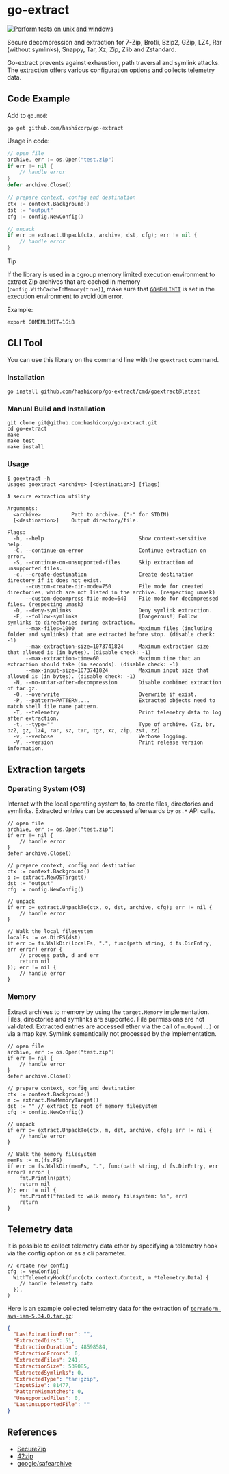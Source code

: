 # go-extract

[![Perform tests on unix and windows](https://github.com/hashicorp/go-extract/actions/workflows/testing.yml/badge.svg)](https://github.com/hashicorp/go-extract/actions/workflows/testing.yml)

Secure  decompression and extraction for 7-Zip, Brotli, Bzip2, GZip, LZ4, Rar (without symlinks), Snappy, Tar, Xz, Zip, Zlib and Zstandard.

Go-extract prevents against exhaustion, path traversal and symlink attacks. The extraction offers various configuration options and collects telemetry data.

## Code Example

Add to `go.mod`:

```cli
go get github.com/hashicorp/go-extract
```

Usage in code:

```go
// open file
archive, err := os.Open("test.zip")
if err != nil {
    // handle error
}
defer archive.Close()

// prepare context, config and destination
ctx := context.Background()
dst := "output"
cfg := config.NewConfig()

// unpack
if err := extract.Unpack(ctx, archive, dst, cfg); err != nil {
    // handle error
}

```

> [!TIP]
> If the library is used in a cgroup memory limited execution environment to extract Zip archives that are cached in memory (`config.WithCacheInMemory(true)`), make sure that [`GOMEMLIMIT`](https://pkg.go.dev/runtime) is set in the execution environment to avoid `OOM` error.
>
> Example:
>
> ```shell
> export GOMEMLIMIT=1GiB
> ```

## CLI Tool

You can use this library on the command line with the `goextract` command.

### Installation

```cli
go install github.com/hashicorp/go-extract/cmd/goextract@latest
```

### Manual Build and Installation

```cli
git clone git@github.com:hashicorp/go-extract.git
cd go-extract
make
make test
make install
```

### Usage

```cli
$ goextract -h
Usage: goextract <archive> [<destination>] [flags]

A secure extraction utility

Arguments:
  <archive>          Path to archive. ("-" for STDIN)
  [<destination>]    Output directory/file.

Flags:
  -h, --help                               Show context-sensitive help.
  -C, --continue-on-error                  Continue extraction on error.
  -S, --continue-on-unsupported-files      Skip extraction of unsupported files.
  -c, --create-destination                 Create destination directory if it does not exist.
      --custom-create-dir-mode=750         File mode for created directories, which are not listed in the archive. (respecting umask)
      --custom-decompress-file-mode=640    File mode for decompressed files. (respecting umask)
  -D, --deny-symlinks                      Deny symlink extraction.
  -F, --follow-symlinks                    [Dangerous!] Follow symlinks to directories during extraction.
      --max-files=1000                     Maximum files (including folder and symlinks) that are extracted before stop. (disable check: -1)
      --max-extraction-size=1073741824     Maximum extraction size that allowed is (in bytes). (disable check: -1)
      --max-extraction-time=60             Maximum time that an extraction should take (in seconds). (disable check: -1)
      --max-input-size=1073741824          Maximum input size that allowed is (in bytes). (disable check: -1)
  -N, --no-untar-after-decompression       Disable combined extraction of tar.gz.
  -O, --overwrite                          Overwrite if exist.
  -P, --pattern=PATTERN,...                Extracted objects need to match shell file name pattern.
  -T, --telemetry                          Print telemetry data to log after extraction.
  -t, --type=""                            Type of archive. (7z, br, bz2, gz, lz4, rar, sz, tar, tgz, xz, zip, zst, zz)
  -v, --verbose                            Verbose logging.
  -V, --version                            Print release version information.
```

## Extraction targets

### Operating System (OS)

Interact with the local operating system to, to create files, directories and symlinks.
Extracted entries can be accessed afterwards by `os.*` API calls.

```golang
// open file
archive, err := os.Open("test.zip")
if err != nil {
    // handle error
}
defer archive.Close()

// prepare context, config and destination
ctx := context.Background()
o := extract.NewOSTarget()
dst := "output"
cfg := config.NewConfig()

// unpack
if err := extract.UnpackTo(ctx, o, dst, archive, cfg); err != nil {
    // handle error
}

// Walk the local filesystem
localFs := os.DirFS(dst)
if err := fs.WalkDir(localFs, ".", func(path string, d fs.DirEntry, err error) error {
    // process path, d and err
    return nil
}); err != nil {
    // handle error
}
```

### Memory

Extract archives to memory by using the `target.Memory` implementation. Files, directories and symlinks
are supported. File permissions are not validated. Extracted entries are accessed ether via the call of `m.Open(..)`
or via a map key. Symlink semantically not processed by the implementation.

```golang
// open file
archive, err := os.Open("test.zip")
if err != nil {
    // handle error
}
defer archive.Close()

// prepare context, config and destination
ctx := context.Background()
m := extract.NewMemoryTarget()
dst := "" // extract to root of memory filesystem
cfg := config.NewConfig()

// unpack
if err := extract.UnpackTo(ctx, m, dst, archive, cfg); err != nil {
    // handle error
}

// Walk the memory filesystem
memFs := m.(fs.FS)
if err := fs.WalkDir(memFs, ".", func(path string, d fs.DirEntry, err error) error {
    fmt.Println(path)
    return nil
}); err != nil {
    fmt.Printf("failed to walk memory filesystem: %s", err)
    return
}
```

## Telemetry data

It is possible to collect telemetry data ether by specifying a telemetry hook via the config option or as a cli parameter.

```golang
// create new config
cfg := NewConfig(
  WithTelemetryHook(func(ctx context.Context, m *telemetry.Data) {
    // handle telemetry data
  }),
)
```

Here is an example collected telemetry data for the extraction of [`terraform-aws-iam-5.34.0.tar.gz`](https://github.com/terraform-aws-modules/terraform-aws-iam/releases/tag/v5.34.0):

```json
{
  "LastExtractionError": "",
  "ExtractedDirs": 51,
  "ExtractionDuration": 48598584,
  "ExtractionErrors": 0,
  "ExtractedFiles": 241,
  "ExtractionSize": 539085,
  "ExtractedSymlinks": 0,
  "ExtractedType": "tar+gzip",
  "InputSize": 81477,
  "PatternMismatches": 0,
  "UnsupportedFiles": 0,
  "LastUnsupportedFile": ""
}
```

## References

- [SecureZip](https://pypi.org/project/SecureZip/)
- [42zip](https://www.unforgettable.dk/)
- [google/safearchive](https://github.com/google/safearchive)
